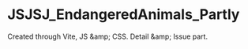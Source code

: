 # JSJSJ_EndangeredAnimals_Partly
Created through Vite, JS &amp;amp; CSS. Detail &amp;amp; Issue part.
